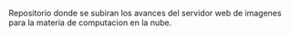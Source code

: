Repositorio donde se subiran los avances del servidor web de imagenes para la materia de computacion en la nube.
